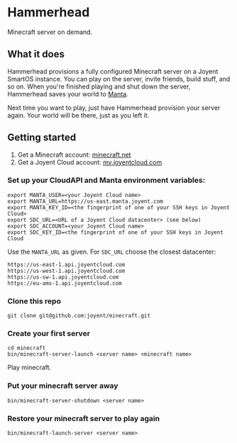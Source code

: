 # Hammerhead

Minecraft server on demand.

## What it does

Hammerhead provisions a fully configured Minecraft server
on a Joyent SmartOS instance. You can play on the server, invite friends,
build stuff, and so on. When you're finished playing and shut down the server,
Hammerhead saves your world to [Manta](http://www.joyent.com/products/manta).

Next time you want to play, just have Hammerhead provision your server again.
Your world will be there, just as you left it.

## Getting started

1. Get a Minecraft account: [minecraft.net](http://minecraft.net)
1. Get a Joyent Cloud account: [my.joyentcloud.com](http://my.joyentcloud.com)


### Set up your CloudAPI and Manta environment variables:

```
export MANTA_USER=<your Joyent Cloud name>
export MANTA_URL=https://us-east.manta.joyent.com
export MANTA_KEY_ID=<the fingerprint of one of your SSH keys in Joyent Cloud>
export SDC_URL=<URL of a Joyent Cloud datacenter> (see below)
export SDC_ACCOUNT=<your Joyent Cloud name>
export SDC_KEY_ID=<the fingerprint of one of your SSH keys in Joyent Cloud
```

Use the `MANTA_URL` as given. For `SDC_URL` choose the closest datacenter:

```
https://us-east-1.api.joyentcloud.com
https://us-west-1.api.joyentcloud.com
https://us-sw-1.api.joyentcloud.com
https://eu-ams-1.api.joyentcloud.com
```


### Clone this repo

```
git clone git@github.com:joyent/minecraft.git
```

### Create your first server

```
cd minecraft
bin/minecraft-server-launch <server name> <minecraft name>
```

Play minecraft.

### Put your minecraft server away

```
bin/minecraft-server-shutdown <server name>
```

### Restore your minecraft server to play again

```
bin/minecraft-launch-server <server name>
```
